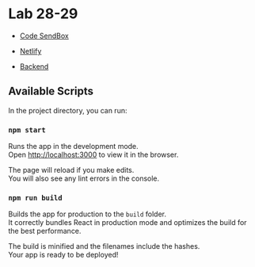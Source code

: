 # Lab 28-29

* [Code SendBox](https://codesandbox.io/s/nifty-snow-v9tnk)
* [Netlify](https://csb-v9tnk.netlify.com)

* [Backend](https://nadili-todoserver.herokuapp.com)

## Available Scripts

In the project directory, you can run:

### `npm start`

Runs the app in the development mode.<br>
Open [http://localhost:3000](http://localhost:3000) to view it in the browser.

The page will reload if you make edits.<br>
You will also see any lint errors in the console.

### `npm run build`

Builds the app for production to the `build` folder.<br>
It correctly bundles React in production mode and optimizes the build for the best performance.

The build is minified and the filenames include the hashes.<br>
Your app is ready to be deployed!